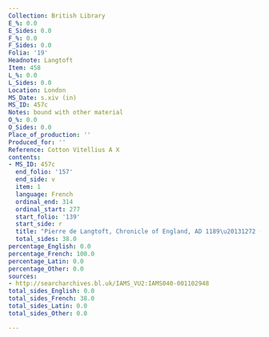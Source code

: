 ```yaml
---
Collection: British Library
E_%: 0.0
E_Sides: 0.0
F_%: 0.0
F_Sides: 0.0
Folia: '19'
Headnote: Langtoft
Item: 458
L_%: 0.0
L_Sides: 0.0
Location: London
MS_Date: s.xiv (in)
MS_ID: 457c
Notes: bound with other material
O_%: 0.0
O_Sides: 0.0
Place_of_production: ''
Produced_for: ''
Reference: Cotton Vitellius A X
contents:
- MS_ID: 457c
  end_folio: '157'
  end_side: v
  item: 1
  language: French
  ordinal_end: 314
  ordinal_start: 277
  start_folio: '139'
  start_side: r
  title: "Pierre de Langtoft, Chronicle of England, AD 1189\u20131272 (Dean no. 66)"
  total_sides: 38.0
percentage_English: 0.0
percentage_French: 100.0
percentage_Latin: 0.0
percentage_Other: 0.0
sources:
- http://searcharchives.bl.uk/IAMS_VU2:IAMS040-001102948
total_sides_English: 0.0
total_sides_French: 38.0
total_sides_Latin: 0.0
total_sides_Other: 0.0

---
```

